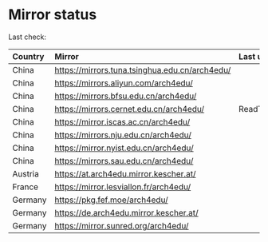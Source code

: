 <script src="./time.js"></script>
# Mirror status
Last check: <script type="text/javascript">localize(1744802399.9393275);</script>

|Country|Mirror|Last update|
|:------|:-----|:----------|
|China|https://mirrors.tuna.tsinghua.edu.cn/arch4edu/|<script type="text/javascript">localize(1744742539);</script>|
|China|https://mirrors.aliyun.com/arch4edu/|<script type="text/javascript">localize(1744785876);</script>|
|China|https://mirrors.bfsu.edu.cn/arch4edu/|<script type="text/javascript">localize(1744742539);</script>|
|China|https://mirrors.cernet.edu.cn/arch4edu/|ReadTimeout|
|China|https://mirror.iscas.ac.cn/arch4edu/|<script type="text/javascript">localize(1744742539);</script>|
|China|https://mirrors.nju.edu.cn/arch4edu/|<script type="text/javascript">localize(1744656198);</script>|
|China|https://mirror.nyist.edu.cn/arch4edu/|<script type="text/javascript">localize(1744742539);</script>|
|China|https://mirrors.sau.edu.cn/arch4edu/|<script type="text/javascript">localize(1731653531);</script>|
|Austria|https://at.arch4edu.mirror.kescher.at/|<script type="text/javascript">localize(1744742539);</script>|
|France|https://mirror.lesviallon.fr/arch4edu/|<script type="text/javascript">localize(1744742539);</script>|
|Germany|https://pkg.fef.moe/arch4edu/|<script type="text/javascript">localize(1744742539);</script>|
|Germany|https://de.arch4edu.mirror.kescher.at/|<script type="text/javascript">localize(1744742539);</script>|
|Germany|https://mirror.sunred.org/arch4edu/|<script type="text/javascript">localize(1744742539);</script>|

<script src="./tablefilter/tablefilter.js"></script>
<script src="./table.js"></script>